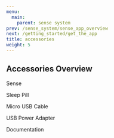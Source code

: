 ```yaml
---
menu:
  main:
    parent: sense system
prev: /sense_system/sense_app_overview
next: /getting_started/get_the_app
title: accessories
weight: 5
---
```


## Accessories Overview

Sense


Sleep Pill


Micro USB Cable


USB Power Adapter


Documentation

